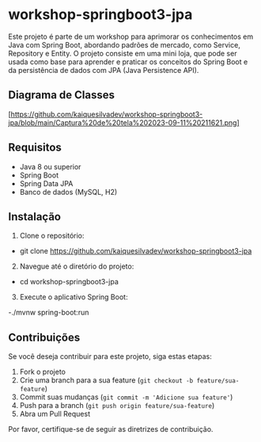 # workshop-springboot3-jpa

Este projeto é parte de um workshop para aprimorar os conhecimentos em Java com Spring Boot, abordando padrões de mercado, como Service, Repository e Entity. O projeto consiste em uma mini loja, que pode ser usada como base para aprender e praticar os conceitos do Spring Boot e da persistência de dados com JPA (Java Persistence API).

## Diagrama de Classes

[https://github.com/kaiquesilvadev/workshop-springboot3-jpa/blob/main/Captura%20de%20tela%202023-09-11%20211621.png]

## Requisitos

- Java 8 ou superior
- Spring Boot
- Spring Data JPA
- Banco de dados (MySQL, H2)

## Instalação

1. Clone o repositório:

- git clone https://github.com/kaiquesilvadev/workshop-springboot3-jpa


2. Navegue até o diretório do projeto:

- cd workshop-springboot3-jpa

3. Execute o aplicativo Spring Boot:

-./mvnw spring-boot:run


## Contribuições

Se você deseja contribuir para este projeto, siga estas etapas:

1. Fork o projeto
2. Crie uma branch para a sua feature (`git checkout -b feature/sua-feature`)
3. Commit suas mudanças (`git commit -m 'Adicione sua feature'`)
4. Push para a branch (`git push origin feature/sua-feature`)
5. Abra um Pull Request

Por favor, certifique-se de seguir as diretrizes de contribuição.

